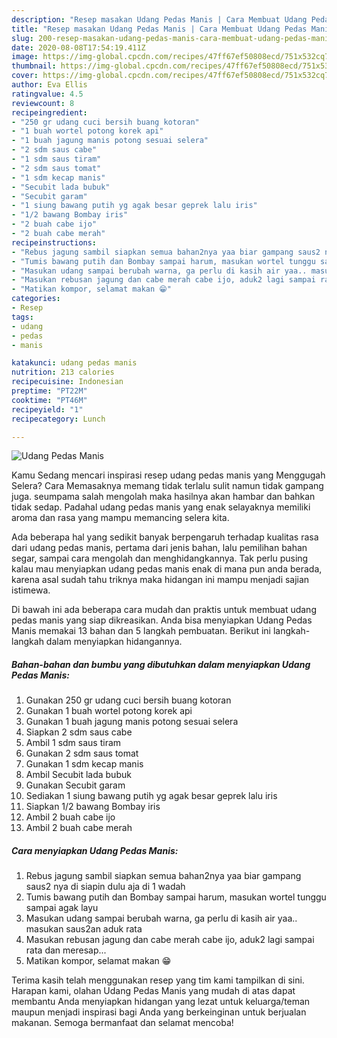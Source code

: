 ```yaml
---
description: "Resep masakan Udang Pedas Manis | Cara Membuat Udang Pedas Manis Yang Menggugah Selera"
title: "Resep masakan Udang Pedas Manis | Cara Membuat Udang Pedas Manis Yang Menggugah Selera"
slug: 200-resep-masakan-udang-pedas-manis-cara-membuat-udang-pedas-manis-yang-menggugah-selera
date: 2020-08-08T17:54:19.411Z
image: https://img-global.cpcdn.com/recipes/47ff67ef50808ecd/751x532cq70/udang-pedas-manis-foto-resep-utama.jpg
thumbnail: https://img-global.cpcdn.com/recipes/47ff67ef50808ecd/751x532cq70/udang-pedas-manis-foto-resep-utama.jpg
cover: https://img-global.cpcdn.com/recipes/47ff67ef50808ecd/751x532cq70/udang-pedas-manis-foto-resep-utama.jpg
author: Eva Ellis
ratingvalue: 4.5
reviewcount: 8
recipeingredient:
- "250 gr udang cuci bersih buang kotoran"
- "1 buah wortel potong korek api"
- "1 buah jagung manis potong sesuai selera"
- "2 sdm saus cabe"
- "1 sdm saus tiram"
- "2 sdm saus tomat"
- "1 sdm kecap manis"
- "Secubit lada bubuk"
- "Secubit garam"
- "1 siung bawang putih yg agak besar geprek lalu iris"
- "1/2 bawang Bombay iris"
- "2 buah cabe ijo"
- "2 buah cabe merah"
recipeinstructions:
- "Rebus jagung sambil siapkan semua bahan2nya yaa biar gampang saus2 nya di siapin dulu aja di 1 wadah"
- "Tumis bawang putih dan Bombay sampai harum, masukan wortel tunggu sampai agak layu"
- "Masukan udang sampai berubah warna, ga perlu di kasih air yaa.. masukan saus2an aduk rata"
- "Masukan rebusan jagung dan cabe merah cabe ijo, aduk2 lagi sampai rata dan meresap..."
- "Matikan kompor, selamat makan 😁"
categories:
- Resep
tags:
- udang
- pedas
- manis

katakunci: udang pedas manis 
nutrition: 213 calories
recipecuisine: Indonesian
preptime: "PT22M"
cooktime: "PT46M"
recipeyield: "1"
recipecategory: Lunch

---
```



![Udang Pedas Manis](https://img-global.cpcdn.com/recipes/47ff67ef50808ecd/751x532cq70/udang-pedas-manis-foto-resep-utama.jpg)

Kamu Sedang mencari inspirasi resep udang pedas manis yang Menggugah Selera? Cara Memasaknya memang tidak terlalu sulit namun tidak gampang juga. seumpama salah mengolah maka hasilnya akan hambar dan bahkan tidak sedap. Padahal udang pedas manis yang enak selayaknya memiliki aroma dan rasa yang mampu memancing selera kita.

Ada beberapa hal yang sedikit banyak berpengaruh terhadap kualitas rasa dari udang pedas manis, pertama dari jenis bahan, lalu pemilihan bahan segar, sampai cara mengolah dan menghidangkannya. Tak perlu pusing kalau mau menyiapkan udang pedas manis enak di mana pun anda berada, karena asal sudah tahu triknya maka hidangan ini mampu menjadi sajian istimewa.




Di bawah ini ada beberapa cara mudah dan praktis untuk membuat udang pedas manis yang siap dikreasikan. Anda bisa menyiapkan Udang Pedas Manis memakai 13 bahan dan 5 langkah pembuatan. Berikut ini langkah-langkah dalam menyiapkan hidangannya.

<!--inarticleads1-->

##### Bahan-bahan dan bumbu yang dibutuhkan dalam menyiapkan Udang Pedas Manis:

1. Gunakan 250 gr udang cuci bersih buang kotoran
1. Gunakan 1 buah wortel potong korek api
1. Gunakan 1 buah jagung manis potong sesuai selera
1. Siapkan 2 sdm saus cabe
1. Ambil 1 sdm saus tiram
1. Gunakan 2 sdm saus tomat
1. Gunakan 1 sdm kecap manis
1. Ambil Secubit lada bubuk
1. Gunakan Secubit garam
1. Sediakan 1 siung bawang putih yg agak besar geprek lalu iris
1. Siapkan 1/2 bawang Bombay iris
1. Ambil 2 buah cabe ijo
1. Ambil 2 buah cabe merah




<!--inarticleads2-->

##### Cara menyiapkan Udang Pedas Manis:

1. Rebus jagung sambil siapkan semua bahan2nya yaa biar gampang saus2 nya di siapin dulu aja di 1 wadah
1. Tumis bawang putih dan Bombay sampai harum, masukan wortel tunggu sampai agak layu
1. Masukan udang sampai berubah warna, ga perlu di kasih air yaa.. masukan saus2an aduk rata
1. Masukan rebusan jagung dan cabe merah cabe ijo, aduk2 lagi sampai rata dan meresap...
1. Matikan kompor, selamat makan 😁




Terima kasih telah menggunakan resep yang tim kami tampilkan di sini. Harapan kami, olahan Udang Pedas Manis yang mudah di atas dapat membantu Anda menyiapkan hidangan yang lezat untuk keluarga/teman maupun menjadi inspirasi bagi Anda yang berkeinginan untuk berjualan makanan. Semoga bermanfaat dan selamat mencoba!
